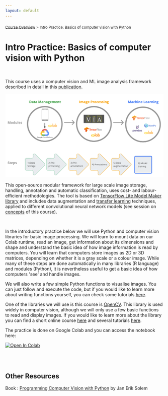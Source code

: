 ```yaml
---
layout: default
---
```


<sub>[Course Overview](index.md) \> Intro Practice: Basics of computer vision with Python</sub>

# Intro Practice: Basics of computer vision with Python

<br/>

This course uses a computer vision and ML image analysis framework described in detail in this [publication](https://www.biorxiv.org/content/10.1101/2022.06.29.498112v1.abstract).

![concepts](./images/framework.png)

This open-source modular framework for large scale image storage, handling, annotation and automatic classification, uses cost- and labour-efficient methodologies. The tool is based on [TensorFlow Lite Model Maker library](https://www.tensorflow.org/lite/models/modify/model_maker) and includes data augmentation and [transfer learning](https://books.google.pt/books?id=CLyDxgEACAAJ&printsec=frontcover#v=onepage&q&f=false) techniques, applied to different convolutional neural network models (see session on [concepts](B-ML-concepts.md) of this course).

<br/>

In the introductory practice below we will use Python and computer vision libraries for basic image processing. We will learn to mount data on our Colab runtime, read an image, get information about its dimensions and shape and understand the basic idea of how image information is read by computers. You will learn that computers store images as 2D or 3D matrices, depending on whether it is a gray scale or a colour image. While many of these steps are done automatically in many libraries (R language) and modules (Python), it is nevertheless useful to get a basic idea of how computers 'see' and handle images.

We will also write a few simple Python functions to visualise images. You can just follow and execute the code, but if you would like to learn more about writing functions yourself, you can check some tutorials [here](https://www.w3schools.com/python/python_functions.asp).

One of the libraries we will use is this course is [OpenCV](https://opencv.org/). This library is used widely in computer vision, although we will only use a few basic functions to read and display images. If you would like to learn more about the library you can find a short online course [here](https://opencv.org/opencv-free-course/) and several tutorials [here](https://docs.opencv.org/4.x/d9/df8/tutorial_root.html).

The practice is done on Google Colab and you can access the notebook here:

[![Open In Colab](https://colab.research.google.com/assets/colab-badge.svg)](https://colab.research.google.com/drive/1qhc8kgXAwM3k18zgweAsvwIjSG0Qm8lT)

<br/>

<br/>

## Other Resources

Book : [Programming Computer Vision with Python](http://programmingcomputervision.com/downloads/ProgrammingComputerVision_CCdraft.pdf) by Jan Erik Solem
